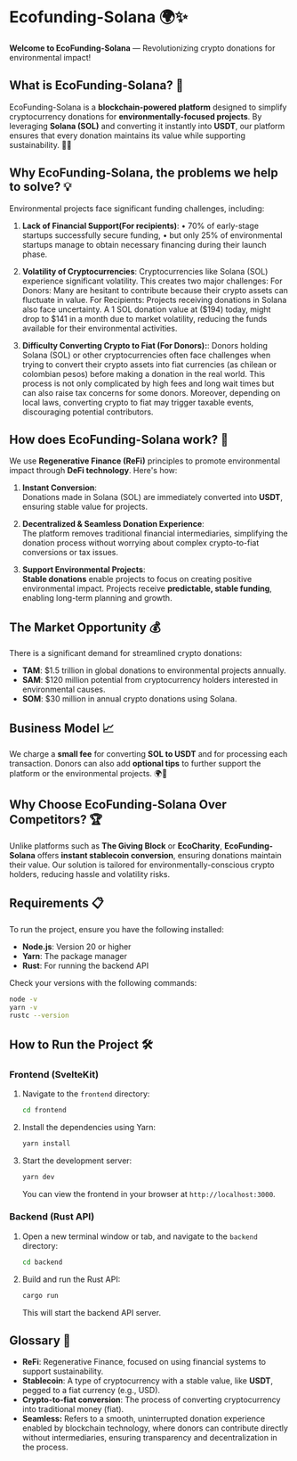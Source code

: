 # **Ecofunding-Solana** 🌍✨  
**Welcome to EcoFunding-Solana** — Revolutionizing crypto donations for environmental impact!

## **What is EcoFunding-Solana?** 🤔  
EcoFunding-Solana is a **blockchain-powered platform** designed to simplify cryptocurrency donations for **environmentally-focused projects**. By leveraging **Solana (SOL)** and converting it instantly into **USDT**, our platform ensures that every donation maintains its value while supporting sustainability. 🌱💚

## **Why EcoFunding-Solana, the problems we help to solve?** 💡  
Environmental projects face significant funding challenges, including:

1. **Lack of Financial Support(For recipients)**:
   •	70% of early-stage startups successfully secure funding,
   •	but only 25% of environmental startups manage to obtain necessary financing during their launch phase.

2. **Volatility of Cryptocurrencies**:
   Cryptocurrencies like Solana (SOL) experience significant volatility. This creates two major challenges:
      For Donors: Many are hesitant to contribute because their crypto assets can fluctuate in value. 
      For Recipients: Projects receiving donations in Solana also face uncertainty. A 1 SOL donation value at ($194) today, might drop to $141 in a month due to market volatility, reducing the funds available for their environmental activities.

3. **Difficulty Converting Crypto to Fiat (For Donors):**:
    Donors holding Solana (SOL) or other cryptocurrencies often face challenges when trying to convert their crypto assets into fiat currencies (as chilean or colombian pesos) before making a donation in the real world. 
    This process is not only complicated by high fees and long wait times but can also raise tax concerns for some donors. Moreover, depending on local laws, converting crypto to fiat may trigger taxable events, discouraging potential contributors.


## **How does EcoFunding-Solana work?** 🚀  
We use **Regenerative Finance (ReFi)** principles to promote environmental impact through **DeFi technology**. Here's how:

1. **Instant Conversion**:  
   Donations made in Solana (SOL) are immediately converted into **USDT**, ensuring stable value for projects.
   
2. **Decentralized & Seamless Donation Experience**:  
   The platform removes traditional financial intermediaries, simplifying the donation process without worrying about complex crypto-to-fiat conversions or tax issues.
   
3. **Support Environmental Projects**:  
   **Stable donations** enable projects to focus on creating positive environmental impact.  Projects receive **predictable, stable funding**, enabling long-term planning and growth.

## **The Market Opportunity** 💰  
There is a significant demand for streamlined crypto donations:

- **TAM**: $1.5 trillion in global donations to environmental projects annually.
- **SAM**: $120 million potential from cryptocurrency holders interested in environmental causes.
- **SOM**: $30 million in annual crypto donations using Solana.

## **Business Model** 📈  
We charge a **small fee** for converting **SOL to USDT** and for processing each transaction. Donors can also add **optional tips** to further support the platform or the environmental projects. 🌍💸

## **Why Choose EcoFunding-Solana Over Competitors?** 🏆  
Unlike platforms such as **The Giving Block** or **EcoCharity**, **EcoFunding-Solana** offers **instant stablecoin conversion**, ensuring donations maintain their value. Our solution is tailored for environmentally-conscious crypto holders, reducing hassle and volatility risks.

## **Requirements** 📋  
To run the project, ensure you have the following installed:

- **Node.js**: Version 20 or higher
- **Yarn**: The package manager
- **Rust**: For running the backend API

Check your versions with the following commands:

```bash
node -v
yarn -v
rustc --version
```

## **How to Run the Project** 🛠️  

### **Frontend (SvelteKit)**  
1. Navigate to the `frontend` directory:
   ```bash
   cd frontend
   ```
2. Install the dependencies using Yarn:
   ```bash
   yarn install
   ```
3. Start the development server:
   ```bash
   yarn dev
   ```
   You can view the frontend in your browser at `http://localhost:3000`.

### **Backend (Rust API)**  
1. Open a new terminal window or tab, and navigate to the `backend` directory:
   ```bash
   cd backend
   ```
2. Build and run the Rust API:
   ```bash
   cargo run
   ```
   This will start the backend API server.

## **Glossary** 📖  
- **ReFi**: Regenerative Finance, focused on using financial systems to support sustainability.
- **Stablecoin**: A type of cryptocurrency with a stable value, like **USDT**, pegged to a fiat currency (e.g., USD).
- **Crypto-to-fiat conversion**: The process of converting cryptocurrency into traditional money (fiat).
- **Seamless:** Refers to a smooth, uninterrupted donation experience enabled by blockchain technology, where donors can contribute directly without intermediaries, ensuring transparency and decentralization in the process.
